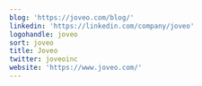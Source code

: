 ```yaml
---
blog: 'https://joveo.com/blog/'
linkedin: 'https://linkedin.com/company/joveo'
logohandle: joveo
sort: joveo
title: Joveo
twitter: joveoinc
website: 'https://www.joveo.com/'
---
```

